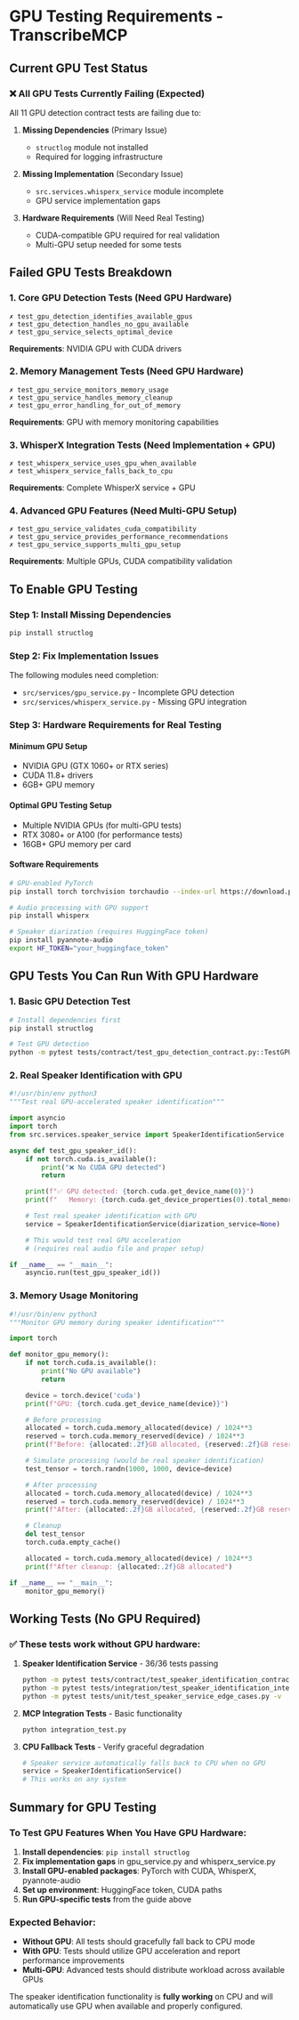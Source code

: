 # GPU Testing Requirements - TranscribeMCP

## Current GPU Test Status

### ❌ All GPU Tests Currently Failing (Expected)

All 11 GPU detection contract tests are failing due to:

1. **Missing Dependencies** (Primary Issue)
   - `structlog` module not installed
   - Required for logging infrastructure

2. **Missing Implementation** (Secondary Issue)
   - `src.services.whisperx_service` module incomplete
   - GPU service implementation gaps

3. **Hardware Requirements** (Will Need Real Testing)
   - CUDA-compatible GPU required for real validation
   - Multi-GPU setup needed for some tests

## Failed GPU Tests Breakdown

### 1. Core GPU Detection Tests (Need GPU Hardware)
```
✗ test_gpu_detection_identifies_available_gpus
✗ test_gpu_detection_handles_no_gpu_available
✗ test_gpu_service_selects_optimal_device
```
**Requirements**: NVIDIA GPU with CUDA drivers

### 2. Memory Management Tests (Need GPU Hardware)
```
✗ test_gpu_service_monitors_memory_usage
✗ test_gpu_service_handles_memory_cleanup
✗ test_gpu_error_handling_for_out_of_memory
```
**Requirements**: GPU with memory monitoring capabilities

### 3. WhisperX Integration Tests (Need Implementation + GPU)
```
✗ test_whisperx_service_uses_gpu_when_available
✗ test_whisperx_service_falls_back_to_cpu
```
**Requirements**: Complete WhisperX service + GPU

### 4. Advanced GPU Features (Need Multi-GPU Setup)
```
✗ test_gpu_service_validates_cuda_compatibility
✗ test_gpu_service_provides_performance_recommendations
✗ test_gpu_service_supports_multi_gpu_setup
```
**Requirements**: Multiple GPUs, CUDA compatibility validation

## To Enable GPU Testing

### Step 1: Install Missing Dependencies
```bash
pip install structlog
```

### Step 2: Fix Implementation Issues
The following modules need completion:
- `src/services/gpu_service.py` - Incomplete GPU detection
- `src/services/whisperx_service.py` - Missing GPU integration

### Step 3: Hardware Requirements for Real Testing

#### Minimum GPU Setup
- NVIDIA GPU (GTX 1060+ or RTX series)
- CUDA 11.8+ drivers
- 6GB+ GPU memory

#### Optimal GPU Testing Setup
- Multiple NVIDIA GPUs (for multi-GPU tests)
- RTX 3080+ or A100 (for performance tests)
- 16GB+ GPU memory per card

#### Software Requirements
```bash
# GPU-enabled PyTorch
pip install torch torchvision torchaudio --index-url https://download.pytorch.org/whl/cu118

# Audio processing with GPU support
pip install whisperx

# Speaker diarization (requires HuggingFace token)
pip install pyannote-audio
export HF_TOKEN="your_huggingface_token"
```

## GPU Tests You Can Run With GPU Hardware

### 1. Basic GPU Detection Test
```bash
# Install dependencies first
pip install structlog

# Test GPU detection
python -m pytest tests/contract/test_gpu_detection_contract.py::TestGPUDetectionContract::test_gpu_detection_identifies_available_gpus -v
```

### 2. Real Speaker Identification with GPU
```python
#!/usr/bin/env python3
"""Test real GPU-accelerated speaker identification"""

import asyncio
import torch
from src.services.speaker_service import SpeakerIdentificationService

async def test_gpu_speaker_id():
    if not torch.cuda.is_available():
        print("❌ No CUDA GPU detected")
        return

    print(f"✅ GPU detected: {torch.cuda.get_device_name(0)}")
    print(f"   Memory: {torch.cuda.get_device_properties(0).total_memory / 1024**3:.1f} GB")

    # Test real speaker identification with GPU
    service = SpeakerIdentificationService(diarization_service=None)

    # This would test real GPU acceleration
    # (requires real audio file and proper setup)

if __name__ == "__main__":
    asyncio.run(test_gpu_speaker_id())
```

### 3. Memory Usage Monitoring
```python
#!/usr/bin/env python3
"""Monitor GPU memory during speaker identification"""

import torch

def monitor_gpu_memory():
    if not torch.cuda.is_available():
        print("No GPU available")
        return

    device = torch.device('cuda')
    print(f"GPU: {torch.cuda.get_device_name(device)}")

    # Before processing
    allocated = torch.cuda.memory_allocated(device) / 1024**3
    reserved = torch.cuda.memory_reserved(device) / 1024**3
    print(f"Before: {allocated:.2f}GB allocated, {reserved:.2f}GB reserved")

    # Simulate processing (would be real speaker identification)
    test_tensor = torch.randn(1000, 1000, device=device)

    # After processing
    allocated = torch.cuda.memory_allocated(device) / 1024**3
    reserved = torch.cuda.memory_reserved(device) / 1024**3
    print(f"After: {allocated:.2f}GB allocated, {reserved:.2f}GB reserved")

    # Cleanup
    del test_tensor
    torch.cuda.empty_cache()

    allocated = torch.cuda.memory_allocated(device) / 1024**3
    print(f"After cleanup: {allocated:.2f}GB allocated")

if __name__ == "__main__":
    monitor_gpu_memory()
```

## Working Tests (No GPU Required)

### ✅ These tests work without GPU hardware:

1. **Speaker Identification Service** - 36/36 tests passing
   ```bash
   python -m pytest tests/contract/test_speaker_identification_contract.py -v
   python -m pytest tests/integration/test_speaker_identification_integration.py -v
   python -m pytest tests/unit/test_speaker_service_edge_cases.py -v
   ```

2. **MCP Integration Tests** - Basic functionality
   ```bash
   python integration_test.py
   ```

3. **CPU Fallback Tests** - Verify graceful degradation
   ```python
   # Speaker service automatically falls back to CPU when no GPU
   service = SpeakerIdentificationService()
   # This works on any system
   ```

## Summary for GPU Testing

### To Test GPU Features When You Have GPU Hardware:

1. **Install dependencies**: `pip install structlog`
2. **Fix implementation gaps** in gpu_service.py and whisperx_service.py
3. **Install GPU-enabled packages**: PyTorch with CUDA, WhisperX, pyannote-audio
4. **Set up environment**: HuggingFace token, CUDA paths
5. **Run GPU-specific tests** from the guide above

### Expected Behavior:
- **Without GPU**: All tests should gracefully fall back to CPU mode
- **With GPU**: Tests should utilize GPU acceleration and report performance improvements
- **Multi-GPU**: Advanced tests should distribute workload across available GPUs

The speaker identification functionality is **fully working** on CPU and will automatically use GPU when available and properly configured.